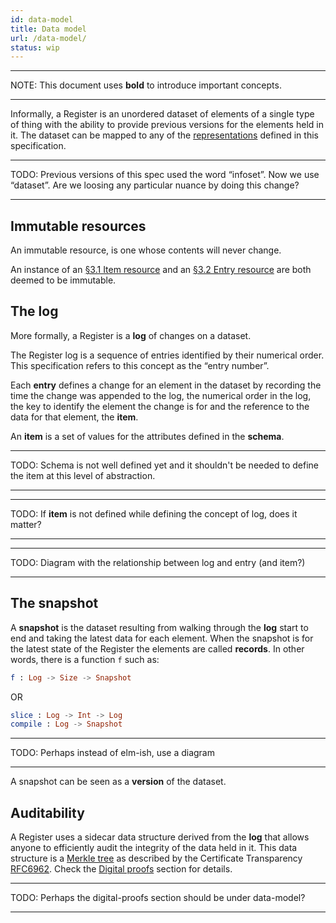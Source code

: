 ```yaml
---
id: data-model
title: Data model
url: /data-model/
status: wip
---
```


***
NOTE: This document uses **bold** to introduce important concepts.
***

Informally, a Register is an unordered dataset of elements of a single type of
thing with the ability to provide previous versions for the elements held in
it. The dataset can be mapped to any of the
[representations](/representations/) defined in this specification.

***
TODO: Previous versions of this spec used the word “infoset”. Now we use
“dataset”. Are we loosing any particular nuance by doing this change?
***

## Immutable resources

An immutable resource, is one whose contents will never change.

An instance of an <a href="#item-resource">§3.1 Item resource</a> and an <a
href="#entry-resource">§3.2 Entry resource</a> are both deemed to be
immutable.


## The log

More formally, a Register is a **log** of changes on a dataset.

The Register log is a sequence of entries identified by their numerical order.
This specification refers to this concept as the “entry number”.

Each **entry** defines a change for an element in the dataset by recording the
time the change was appended to the log, the numerical order in the log, the
key to identify the element the change is for and the reference to the data
for that element, the **item**.

An **item** is a set of values for the attributes defined in the **schema**.

***
TODO: Schema is not well defined yet and it shouldn't be needed to define the
item at this level of abstraction.
***

***
TODO: If **item** is not defined while defining the concept of log, does it
matter?
***

***
TODO: Diagram with the relationship between log and entry (and item?)
***

## The snapshot

A **snapshot** is the dataset resulting from walking through the **log** start to
end and taking the latest data for each element.
When the snapshot is for the latest state of the Register the elements are
called **records**. In other words, there is a function `f` such as:

```elm
f : Log -> Size -> Snapshot
```

OR 

```elm
slice : Log -> Int -> Log
compile : Log -> Snapshot
```

***
TODO: Perhaps instead of elm-ish, use a diagram
***

A snapshot can be seen as a **version** of the dataset.

## Auditability

A Register uses a sidecar data structure derived from the **log** that allows
anyone to efficiently audit the integrity of the data held in it. This data
structure is a [Merkle tree](https://en.wikipedia.org/wiki/Merkle_tree) as
described by the Certificate Transparency [RFC6962](@rfc6962). Check the
[Digital proofs](/digital-proofs/) section for details.

***
TODO: Perhaps the digital-proofs section should be under data-model?
***
